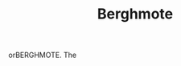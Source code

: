 ---
title: Berghmote
permalink: "/definitions/berghmote.html"
body: orBERGHMOTE. The
published_at: '2018-07-07'
layout: post
---